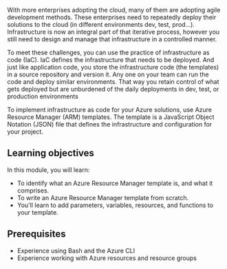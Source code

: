 With more enterprises adopting the cloud, many of them are adopting agile development methods. These enterprises need to repeatedly deploy their solutions to the cloud (in different environments dev, test, prod...). Infrastructure is now an integral part of that iterative process, however you still need to design and manage that infrastructure in a controlled manner.

To meet these challenges, you can use the practice of infrastructure as code (IaC). IaC defines the infrastructure that needs to be deployed. And just like application code, you store the infrastructure code (the templates) in a source repository and version it. Any one on your team can run the code and deploy similar environments. That way you retain control of what gets deployed but are unburdened of the daily deployments in dev, test, or production environments

To implement infrastructure as code for your Azure solutions, use Azure Resource Manager (ARM) templates. The template is a JavaScript Object Notation (JSON) file that defines the infrastructure and configuration for your project.

## Learning objectives

In this module, you will learn:

- To identify what an Azure Resource Manager template is, and what it comprises.
- To write an Azure Resource Manager template from scratch.
- You'll learn to add parameters, variables, resources, and functions to your template.

## Prerequisites

- Experience using Bash and the Azure CLI
- Experience working with Azure resources and resource groups
